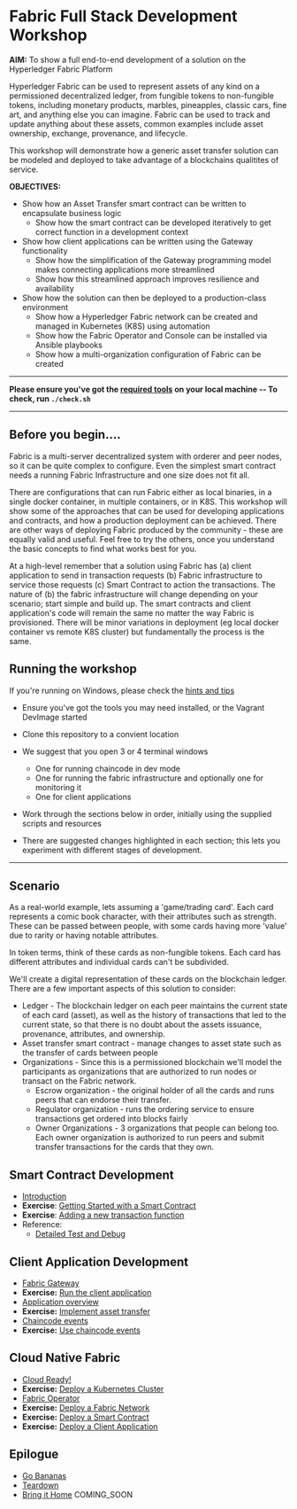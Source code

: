 # Fabric Full Stack Development Workshop

**AIM:** To show a full end-to-end development of a solution on the Hyperledger Fabric Platform

Hyperledger Fabric can be used to represent assets of any kind on a permissioned decentralized ledger, from fungible tokens to non-fungible tokens, including monetary products, marbles, pineapples, classic cars, fine art, and anything else you can imagine.
Fabric can be used to track and update anything about these assets, common examples include asset ownership, exchange, provenance, and lifecycle.

This workshop will demonstrate how a generic asset transfer solution can be modeled and deployed to take advantage of a blockchains qualitites of service.

**OBJECTIVES:**

- Show how an Asset Transfer smart contract can be written to encapsulate business logic
	- Show how the smart contract can be developed iteratively to get correct function in a development context
- Show how client applications can be written using the Gateway functionality
	- Show how the simplification of the Gateway programming model makes connecting applications more streamlined
	- Show how this streamlined approach improves resilience and availability
- Show how the solution can then be deployed to a production-class environment
	- Show how a Hyperledger Fabric network can be created and managed in Kubernetes (K8S) using automation
	- Show how the Fabric Operator and Console can be installed via Ansible playbooks
	- Show how a multi-organization configuration of Fabric can be created

---

**Please ensure you've got the [required tools](./SETUP.md) on your local machine  -- To check, run `./check.sh`**

---


## Before you begin....

Fabric is a multi-server decentralized system with orderer and peer nodes, so it can be quite complex to configure. Even the simplest smart contract needs a running Fabric Infrastructure and one size does not fit all.

There are configurations that can run Fabric either as local binaries, in a single docker container, in multiple containers, or in K8S.
This workshop will show some of the approaches that can be used for developing applications and contracts, and how a production deployment can be achieved.
There are other ways of deploying Fabric produced by the community - these are equally valid and useful. Feel free to try the others, once you understand the basic concepts to find what works best for you.

At a high-level remember that a solution using Fabric has (a) client application to send in transaction requests (b) Fabric infrastructure to service those requests (c) Smart Contract to action the transactions.
The nature of (b) the fabric infrastructure will change depending on your scenario; start simple and build up. The smart contracts and client application's code will remain the same no matter the way Fabric is provisioned.
There will be minor variations in deployment (eg local docker container vs remote K8S cluster) but fundamentally the process is the same.

## Running the workshop

If you're running on Windows, please check the [hints and tips](./docs/tips-for-windows-dev.md)

- Ensure you've got the tools you may need installed, or the Vagrant DevImage started
- Clone this repository to a convient location
- We suggest that you open 3 or 4 terminal windows
  - One for running chaincode in dev mode
  - One for running the fabric infrastructure and optionally one for monitoring it
  - One for client applications

- Work through the sections below in order, initially using the supplied scripts and resources
- There are suggested changes highlighted in each section; this lets you experiment with different stages of development.

---
## Scenario

As a real-world example, lets assuming a 'game/trading card'. Each card represents a comic book character, with their attributes such as strength.
These can be passed between people, with some cards having more 'value' due to rarity or having notable attributes.

In token terms, think of these cards as non-fungible tokens. Each card has different attributes and individual cards can't be subdivided.

We'll create a digital representation of these cards on the blockchain ledger. There are a few important aspects of this solution to consider:

- Ledger - The blockchain ledger on each peer maintains the current state of each card (asset), as well as the history of transactions that led to the current state, so that there is no doubt about the assets issuance, provenance, attributes, and ownership.
- Asset transfer smart contract - manage changes to asset state such as the transfer of cards between people
- Organizations - Since this is a permissioned blockchain we'll model the participants as organizations that are authorized to run nodes or transact on the Fabric network.
    - Escrow organization - the original holder of all the cards and runs peers that can endorse their transfer.
    - Regulator organization - runs the ordering service to ensure transactions get ordered into blocks fairly
    - Owner Organizations - 3 organizations that people can belong too. Each owner organization is authorized to run peers and submit transfer transactions for the cards that they own.


## Smart Contract Development

- [Introduction](./docs/SmartContractDev/00-Introduction.md)
- **Exercise**: [Getting Started with a Smart Contract](./docs/SmartContractDev/01-Getting-Started.md)
- **Exercise**: [Adding a new transaction function](./docs/SmartContractDev/02-Adding-tx-function.md) 
- Reference:
  - [Detailed Test and Debug](./docs/SmartContractDev/03-Test-And-Debug.md)


## Client Application Development

- [Fabric Gateway](docs/ApplicationDev/01-FabricGateway.md)
- **Exercise:** [Run the client application](docs/ApplicationDev/02-Exercise-RunApplication.md)
- [Application overview](docs/ApplicationDev/03-ApplicationOverview.md)
- **Exercise:** [Implement asset transfer](docs/ApplicationDev/04-Exercise-AssetTransfer.md)
- [Chaincode events](docs/ApplicationDev/05-ChaincodeEvents.md)
- **Exercise:** [Use chaincode events](docs/ApplicationDev/06-Exercise-ChaincodeEvents.md)

## Cloud Native Fabric

- [Cloud Ready!](docs/CloudReady/00-setup.md)
- **Exercise:** [Deploy a Kubernetes Cluster](docs/CloudReady/10-kube.md)
- [Fabric Operator](docs/CloudReady/xx-todo.md)
- **Exercise:** [Deploy a Fabric Network](docs/CloudReady/20-fabric.md)
- **Exercise:** [Deploy a Smart Contract](docs/CloudReady/30-chaincode.md)
- **Exercise:** [Deploy a Client Application](docs/CloudReady/40-bananas.md)


## Epilogue

- [Go Bananas](docs/CloudReady/40-bananas.md)
- [Teardown](docs/CloudReady/90-teardown.md)
- [Bring it Home](docs/CloudReady/100-bring-it-home.md) COMING_SOON
